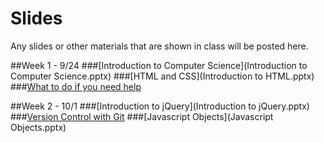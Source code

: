 # Slides
Any slides or other materials that are shown in class will be posted here.

##Week 1 - 9/24
###[Introduction to Computer Science](Introduction to Computer Science.pptx)
###[HTML and CSS](Introduction to HTML.pptx)
###[What to do if you need help](Resources.pptx)

##Week 2 - 10/1
###[Introduction to jQuery](Introduction to jQuery.pptx)
###[Version Control with Git](git.pptx)
###[Javascript Objects](Javascript Objects.pptx)
